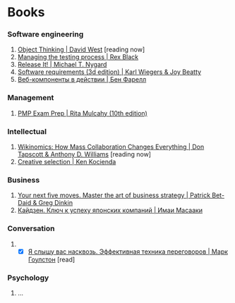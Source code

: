 # **Books**
### Software engineering
1. [Object Thinking | David West]() [reading now]
2. [Managing the testing process | Rex Black]()
3. [Release It! | Michael T. Nygard]()
4. [Software requirements (3d edition) | Karl Wiegers & Joy Beatty]()
5. [Веб-компоненты в действии | Бен Фарелл]()

### Management
1. [PMP Exam Prep | Rita Mulcahy (10th edition)]()

### Intellectual
1. [Wikinomics: How Mass Collaboration Changes Everything | Don Tapscott & Anthony D. Williams](https://en.wikipedia.org/wiki/Wikinomics) [reading now]
2. [Creative selection | Ken Kocienda]()

### Business
1. [Your next five moves. Master the art of business strategy | Patrick Bet-Daid & Greg Dinkin]()
2. [Кайдзен. Ключ к успеху японских компаний | Имаи Масааки]()

### Conversation
1. - [x] [Я слышу вас насквозь. Эффективная техника переговоров | Марк Гоулстон]() [read]

### Psychology
1. …


<!-- Image in MD samples -->
<!-- <img src="https://bilder.buecher.de/produkte/12/12615/12615317z.jpg" width="200"/> -->
<!-- <img src="https://target.scene7.com/is/image/Target/GUEST_95c73c9a-9f28-48a3-92fa-15c6e9de752f?wid=488&hei=488&fmt=pjpeg" width="230"/> -->